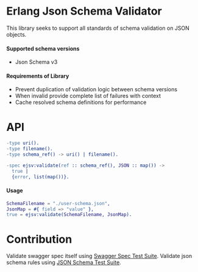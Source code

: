 # Erlang Json Schema Validator

This library seeks to support all standards of schema validation on JSON objects.

#### Supported schema versions

- Json Schema v3

#### Requirements of Library

- Prevent duplication of validation logic between schema versions
- When invalid provide complete list of failures with context
- Cache resolved schema definitions for performance

# API

```erlang
-type uri().
-type filename().
-type schema_ref() -> uri() | filename().

-spec ejsv:validate(ref :: schema_ref(), JSON :: map()) ->
  true |
  {error, list(map())}.
```

#### Usage

```erlang
SchemaFilename = "./user-schema.json",
JsonMap = #{ field => "value" },
true = ejsv:validate(SchemaFilename, JsonMap).
```

# Contribution

Validate swagger spec itself using [Swagger Spec Test Suite](https://github.com/Yelp/swagger_spec_validator).
Validate json schema rules using [JSON Schema Test Suite](https://github.com/json-schema-org/JSON-Schema-Test-Suite.git).

